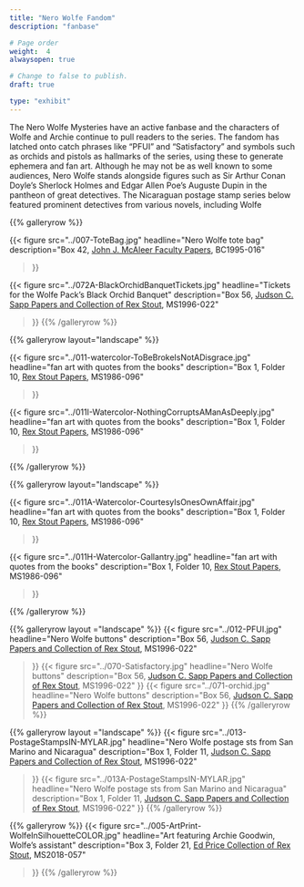 ```yaml
---
title: "Nero Wolfe Fandom"
description: "fanbase"

# Page order
weight:  4
alwaysopen: true

# Change to false to publish.
draft: true

type: "exhibit"
---
```

The Nero Wolfe Mysteries have an active fanbase and the characters of Wolfe and Archie continue to pull readers to the series. The fandom has latched onto catch phrases like “PFUI” and “Satisfactory” and symbols such as orchids and pistols as hallmarks of the series, using these to generate ephemera and fan art. Although he may not be as well known to some audiences, Nero Wolfe stands alongside figures such as Sir Arthur Conan Doyle’s Sherlock Holmes and Edgar Allen Poe’s Auguste Dupin in the pantheon of great detectives. The Nicaraguan postage stamp series below featured prominent detectives from various novels, including Wolfe

{{% galleryrow %}}

{{< figure src="../007-ToteBag.jpg"
           headline="Nero Wolfe tote bag"
           description="Box 42, [John J. McAleer Faculty Papers](https://bc-primo.hosted.exlibrisgroup.com/permalink/f/l6ucgu/ALMA-BC21349383200001021), BC1995-016"
>}}

{{< figure src="../072A-BlackOrchidBanquetTickets.jpg"
           headline="Tickets for the Wolfe Pack’s Black Orchid Banquet"
           description="Box 56, [Judson C. Sapp Papers and Collection of Rex Stout](https://bc-primo.hosted.exlibrisgroup.com/permalink/f/l6ucgu/ALMA-BC21351253640001021), MS1996-022"
>}}
{{% /galleryrow %}}

{{% galleryrow layout="landscape" %}}

{{< figure src="../011-watercolor-ToBeBrokeIsNotADisgrace.jpg"
           headline="fan art with quotes from the books"
           description="Box 1, Folder 10, [Rex Stout Papers](https://bc-primo.hosted.exlibrisgroup.com/permalink/f/l6ucgu/ALMA-BC21323242860001021), MS1986-096"
>}}

{{< figure src="../011I-Watercolor-NothingCorruptsAManAsDeeply.jpg"
           headline="fan art with quotes from the books"
           description="Box 1, Folder 10, [Rex Stout Papers](https://bc-primo.hosted.exlibrisgroup.com/permalink/f/l6ucgu/ALMA-BC21323242860001021), MS1986-096"
>}}

{{% /galleryrow %}}

{{% galleryrow layout="landscape" %}}

{{< figure src="../011A-Watercolor-CourtesyIsOnesOwnAffair.jpg"
           headline="fan art with quotes from the books"
           description="Box 1, Folder 10, [Rex Stout Papers](https://bc-primo.hosted.exlibrisgroup.com/permalink/f/l6ucgu/ALMA-BC21323242860001021), MS1986-096"
>}}

{{< figure src="../011H-Watercolor-Gallantry.jpg"
           headline="fan art with quotes from the books"
           description="Box 1, Folder 10, [Rex Stout Papers](https://bc-primo.hosted.exlibrisgroup.com/permalink/f/l6ucgu/ALMA-BC21323242860001021), MS1986-096"
>}}

{{% /galleryrow %}}

{{% galleryrow layout ="landscape" %}}
{{< figure src="../012-PFUI.jpg"
          headline="Nero Wolfe buttons"
          description="Box 56, [Judson C. Sapp Papers and Collection of Rex Stout](https://bc-primo.hosted.exlibrisgroup.com/permalink/f/l6ucgu/ALMA-BC21351253640001021), MS1996-022"
>}}
{{< figure src="../070-Satisfactory.jpg"
          headline="Nero Wolfe buttons"
          description="Box 56, [Judson C. Sapp Papers and Collection of Rex Stout](https://bc-primo.hosted.exlibrisgroup.com/permalink/f/l6ucgu/ALMA-BC21351253640001021), MS1996-022"
>}}
{{< figure src="../071-orchid.jpg"
          headline="Nero Wolfe buttons"
          description="Box 56, [Judson C. Sapp Papers and Collection of Rex Stout](https://bc-primo.hosted.exlibrisgroup.com/permalink/f/l6ucgu/ALMA-BC21351253640001021), MS1996-022"
>}}
{{% /galleryrow %}}

{{% galleryrow layout ="landscape" %}}
{{< figure src="../013-PostageStampsIN-MYLAR.jpg"
    headline="Nero Wolfe postage sts from San Marino and Nicaragua"
    description="Box 1, Folder 11, [Judson C. Sapp Papers and Collection of Rex Stout](https://bc-primo.hosted.exlibrisgroup.com/permalink/f/l6ucgu/ALMA-BC21351253640001021), MS1996-022"
>}}
{{< figure src="../013A-PostageStampsIN-MYLAR.jpg"
    headline="Nero Wolfe postage sts from San Marino and Nicaragua"
    description="Box 1, Folder 11, [Judson C. Sapp Papers and Collection of Rex Stout](https://bc-primo.hosted.exlibrisgroup.com/permalink/f/l6ucgu/ALMA-BC21351253640001021), MS1996-022"
>}}
{{% /galleryrow %}}

{{% galleryrow %}}
{{< figure src="../005-ArtPrint-WolfeInSilhouetteCOLOR.jpg"
    headline="Art featuring Archie Goodwin, Wolfe’s assistant"
    description="Box 3, Folder 21, [Ed Price Collection of Rex Stout](https://bc-primo.hosted.exlibrisgroup.com/permalink/f/l6ucgu/ALMA-BC21495631010001021), MS2018-057"
>}}
{{% /galleryrow %}}
